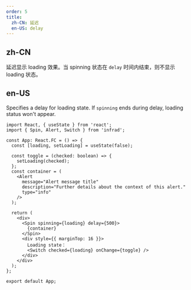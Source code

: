```yaml
---
order: 5
title:
  zh-CN: 延迟
  en-US: delay
---
```


## zh-CN

延迟显示 loading 效果。当 spinning 状态在 `delay` 时间内结束，则不显示 loading 状态。

## en-US

Specifies a delay for loading state. If `spinning` ends during delay, loading status won't appear.

```tsx
import React, { useState } from 'react';
import { Spin, Alert, Switch } from 'infrad';

const App: React.FC = () => {
  const [loading, setLoading] = useState(false);

  const toggle = (checked: boolean) => {
    setLoading(checked);
  };
  const container = (
    <Alert
      message="Alert message title"
      description="Further details about the context of this alert."
      type="info"
    />
  );

  return (
    <div>
      <Spin spinning={loading} delay={500}>
        {container}
      </Spin>
      <div style={{ marginTop: 16 }}>
        Loading state：
        <Switch checked={loading} onChange={toggle} />
      </div>
    </div>
  );
};

export default App;
```
